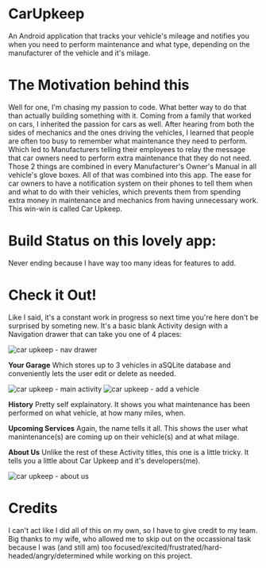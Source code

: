 # CarUpkeep
An Android application that tracks your vehicle's mileage and notifies you when you need to perform maintenance and what type, depending on the manufacturer of the vehicle and it's milage.

# The Motivation behind this
Well for one, I'm chasing my passion to code. What better way to do that than actually building something with it. Coming from a family that worked on cars, I inherited the passion for cars as well. After hearing from both the sides of mechanics and the ones driving the vehicles, I learned that people are often too busy to remember what maintenance they need to perform. Which led to Manufacturers telling their employees to relay the message that car owners need to perform extra maintenance that they do not need. Those 2 things are combined in every Manufacturer's Owner's Manual in all vehicle's glove boxes. All of that was combined into this app. The ease for car owners to have a notification system on their phones to tell them when and what to do with their vehicles, which prevents them from spending extra money in maintenance and mechanics from having unnecessary work. This win-win is called Car Upkeep.

# Build Status on this lovely app:
Never ending because I have way too many ideas for features to add.

# Check it Out!
Like I said, it's a constant work in progress so next time you're here don't be surprised by someting new.
It's a basic blank Activity design with a Navigation drawer that can take you one of 4 places: 

![car upkeep - nav drawer](https://user-images.githubusercontent.com/29292953/48690909-15503580-eb96-11e8-8364-3ae2272f31b2.png)

**Your Garage** 
Which stores up to 3 vehicles in aSQLite database and conveniently lets the user edit or delete as needed.

![car upkeep - main activity](https://user-images.githubusercontent.com/29292953/48690917-1d0fda00-eb96-11e8-95b6-8e3eaf50d23d.png)
![car upkeep - add a vehicle](https://user-images.githubusercontent.com/29292953/48690921-200aca80-eb96-11e8-8c26-14c797a9beaf.png)

**History** 
Pretty self explainatory. It shows you what maintenance has been performed on what vehicle, at how many miles, when.

**Upcoming Services**
Again, the name tells it all. This shows the user what manintenance(s) are coming up on their vehicle(s) and at what milage.

**About Us**
Unlike the rest of these Activity titles, this one is a little tricky. It tells you a little about Car Upkeep and it's developers(me).

![car upkeep - about us](https://user-images.githubusercontent.com/29292953/48691072-cbb41a80-eb96-11e8-8647-aa1621303636.png)

# Credits
I can't act like I did all of this on my own, so I have to give credit to my team. Big thanks to my wife, who allowed me to skip out on the 
occassional task because I was (and still am) too focused/excited/frustrated/hard-headed/angry/determined while working on this project.
